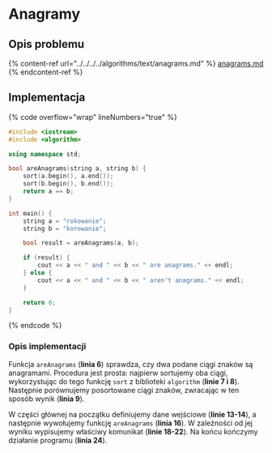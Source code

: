 # Anagramy

## Opis problemu

{% content-ref url="../../../../algorithms/text/anagrams.md" %}
[anagrams.md](../../../../algorithms/text/anagrams.md)
{% endcontent-ref %}

## Implementacja

{% code overflow="wrap" lineNumbers="true" %}
```cpp
#include <iostream>
#include <algorithm>

using namespace std;

bool areAnagrams(string a, string b) {
    sort(a.begin(), a.end());
    sort(b.begin(), b.end());
    return a == b;
}

int main() {
    string a = "rokowanie";
    string b = "korowanie";

    bool result = areAnagrams(a, b); 

    if (result) {
        cout << a << " and " << b << " are anagrams." << endl;
    } else {
        cout << a << " and " << b << " aren't anagrams." << endl;
    }

    return 0;
}
```
{% endcode %}

### Opis implementacji

Funkcja `areAnagrams` (**linia 6**) sprawdza, czy dwa podane ciągi znaków są anagramami. Procedura jest prosta: najpierw sortujemy oba ciągi, wykorzystując do tego funkcję `sort` z biblioteki `algorithm` (**linie 7 i 8**). Następnie porównujemy posortowane ciągi znaków, zwracając w ten sposób wynik (**linia 9**).

W części głównej na początku definiujemy dane wejściowe (**linie 13-14**), a następnie wywołujemy funkcję `areAnagrams` (**linia 16**). W zależności od jej wyniku wypisujemy właściwy komunikat (**linie 18-22**). Na końcu kończymy działanie programu (**linia 24**).
